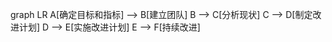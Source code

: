 graph LR
    A[确定目标和指标] --> B[建立团队]
    B --> C[分析现状]
    C --> D[制定改进计划]
    D --> E[实施改进计划]
    E --> F[持续改进]

